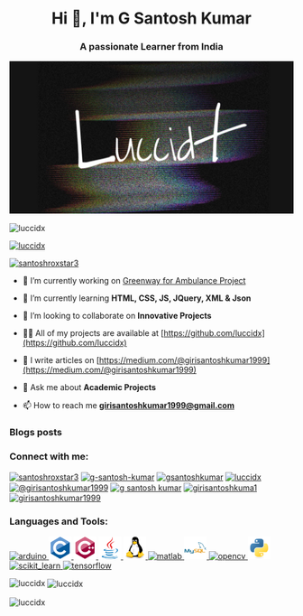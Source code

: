 <h1 align="center">Hi 👋, I'm G Santosh Kumar</h1>
<h3 align="center">A passionate Learner from India</h3>

<img src="Luccidx.jpg">

<p align="left"> <img src="https://komarev.com/ghpvc/?username=luccidx&label=Profile%20views&color=0e75b6&style=flat" alt="luccidx" /> </p>

<p align="left"> <a href="https://github.com/ryo-ma/github-profile-trophy"><img src="https://github-profile-trophy.vercel.app/?username=luccidx" alt="luccidx" /></a> </p>

<p align="left"> <a href="https://twitter.com/santoshroxstar3" target="blank"><img src="https://img.shields.io/twitter/follow/santoshroxstar3?logo=twitter&style=for-the-badge" alt="santoshroxstar3" /></a> </p>

- 🔭 I’m currently working on [Greenway for Ambulance Project](https://github.com/luccidx/Greenway-for-Ambulance-by-Automatic-Control-of-Traffic-Lights)

- 🌱 I’m currently learning **HTML, CSS, JS, JQuery, XML & Json**

- 👯 I’m looking to collaborate on **Innovative Projects**

- 👨‍💻 All of my projects are available at [https://github.com/luccidx](https://github.com/luccidx)

- 📝 I write articles on [https://medium.com/@girisantoshkumar1999](https://medium.com/@girisantoshkumar1999)

- 💬 Ask me about **Academic Projects**

- 📫 How to reach me **girisantoshkumar1999@gmail.com**

### Blogs posts
<!-- BLOG-POST-LIST:START -->
<!-- BLOG-POST-LIST:END -->


<h3 align="left">Connect with me:</h3>
<p align="left">
<a href="https://twitter.com/santoshroxstar3" target="blank"><img align="center" src="https://raw.githubusercontent.com/rahuldkjain/github-profile-readme-generator/master/src/images/icons/Social/twitter.svg" alt="santoshroxstar3" height="30" width="40" /></a>
<a href="https://linkedin.com/in/g-santosh-kumar" target="blank"><img align="center" src="https://raw.githubusercontent.com/rahuldkjain/github-profile-readme-generator/master/src/images/icons/Social/linked-in-alt.svg" alt="g-santosh-kumar" height="30" width="40" /></a>
<a href="https://kaggle.com/gsantoshkumar" target="blank"><img align="center" src="https://raw.githubusercontent.com/rahuldkjain/github-profile-readme-generator/master/src/images/icons/Social/kaggle.svg" alt="gsantoshkumar" height="30" width="40" /></a>
<a href="https://instagram.com/luccidx" target="blank"><img align="center" src="https://raw.githubusercontent.com/rahuldkjain/github-profile-readme-generator/master/src/images/icons/Social/instagram.svg" alt="luccidx" height="30" width="40" /></a>
<a href="https://medium.com/@girisantoshkumar1999" target="blank"><img align="center" src="https://raw.githubusercontent.com/rahuldkjain/github-profile-readme-generator/master/src/images/icons/Social/medium.svg" alt="@girisantoshkumar1999" height="30" width="40" /></a>
<a href="https://www.youtube.com/c/g santosh kumar" target="blank"><img align="center" src="https://raw.githubusercontent.com/rahuldkjain/github-profile-readme-generator/master/src/images/icons/Social/youtube.svg" alt="g santosh kumar" height="30" width="40" /></a>
<a href="https://www.hackerrank.com/girisantoshkuma1" target="blank"><img align="center" src="https://raw.githubusercontent.com/rahuldkjain/github-profile-readme-generator/master/src/images/icons/Social/hackerrank.svg" alt="girisantoshkuma1" height="30" width="40" /></a>
<a href="https://auth.geeksforgeeks.org/user/girisantoshkumar1999" target="blank"><img align="center" src="https://raw.githubusercontent.com/rahuldkjain/github-profile-readme-generator/master/src/images/icons/Social/geeks-for-geeks.svg" alt="girisantoshkumar1999" height="30" width="40" /></a>
</p>

<h3 align="left">Languages and Tools:</h3>
<p align="left"> <a href="https://www.arduino.cc/" target="_blank"> <img src="https://cdn.worldvectorlogo.com/logos/arduino-1.svg" alt="arduino" width="40" height="40"/> </a> <a href="https://www.cprogramming.com/" target="_blank"> <img src="https://raw.githubusercontent.com/devicons/devicon/master/icons/c/c-original.svg" alt="c" width="40" height="40"/> </a> <a href="https://www.w3schools.com/cpp/" target="_blank"> <img src="https://raw.githubusercontent.com/devicons/devicon/master/icons/cplusplus/cplusplus-original.svg" alt="cplusplus" width="40" height="40"/> </a> <a href="https://www.java.com" target="_blank"> <img src="https://raw.githubusercontent.com/devicons/devicon/master/icons/java/java-original.svg" alt="java" width="40" height="40"/> </a> <a href="https://www.linux.org/" target="_blank"> <img src="https://raw.githubusercontent.com/devicons/devicon/master/icons/linux/linux-original.svg" alt="linux" width="40" height="40"/> </a> <a href="https://www.mathworks.com/" target="_blank"> <img src="https://upload.wikimedia.org/wikipedia/commons/2/21/Matlab_Logo.png" alt="matlab" width="40" height="40"/> </a> <a href="https://www.mysql.com/" target="_blank"> <img src="https://raw.githubusercontent.com/devicons/devicon/master/icons/mysql/mysql-original-wordmark.svg" alt="mysql" width="40" height="40"/> </a> <a href="https://opencv.org/" target="_blank"> <img src="https://www.vectorlogo.zone/logos/opencv/opencv-icon.svg" alt="opencv" width="40" height="40"/> </a> <a href="https://www.python.org" target="_blank"> <img src="https://raw.githubusercontent.com/devicons/devicon/master/icons/python/python-original.svg" alt="python" width="40" height="40"/> </a> <a href="https://scikit-learn.org/" target="_blank"> <img src="https://upload.wikimedia.org/wikipedia/commons/0/05/Scikit_learn_logo_small.svg" alt="scikit_learn" width="40" height="40"/> </a> <a href="https://www.tensorflow.org" target="_blank"> <img src="https://www.vectorlogo.zone/logos/tensorflow/tensorflow-icon.svg" alt="tensorflow" width="40" height="40"/> </a> </p>

<p><img align="left" src="https://github-readme-stats.vercel.app/api/top-langs?username=luccidx&show_icons=true&locale=en&layout=compact" alt="luccidx" /></p>

<p>&nbsp;<img align="center" src="https://github-readme-stats.vercel.app/api?username=luccidx&show_icons=true&locale=en" alt="luccidx" /></p>

<p><img align="center" src="https://github-readme-streak-stats.herokuapp.com/?user=luccidx&" alt="luccidx" /></p>

